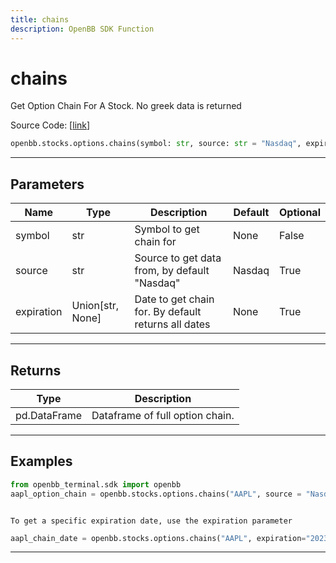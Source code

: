 ```yaml
---
title: chains
description: OpenBB SDK Function
---
```


# chains

Get Option Chain For A Stock.  No greek data is returned

Source Code: [[link](https://github.com/OpenBB-finance/OpenBBTerminal/tree/main/openbb_terminal/stocks/options/options_sdk_helper.py#L20)]

```python
openbb.stocks.options.chains(symbol: str, source: str = "Nasdaq", expiration: Optional[str] = None)
```

---

## Parameters

| Name | Type | Description | Default | Optional |
| ---- | ---- | ----------- | ------- | -------- |
| symbol | str | Symbol to get chain for | None | False |
| source | str | Source to get data from, by default "Nasdaq" | Nasdaq | True |
| expiration | Union[str, None] | Date to get chain for.  By default returns all dates | None | True |


---

## Returns

| Type | Description |
| ---- | ----------- |
| pd.DataFrame | Dataframe of full option chain. |
---

## Examples

```python
from openbb_terminal.sdk import openbb
aapl_option_chain = openbb.stocks.options.chains("AAPL", source = "Nasdaq")
```

```

To get a specific expiration date, use the expiration parameter

```
```python
aapl_chain_date = openbb.stocks.options.chains("AAPL", expiration="2023-07-21", source="Nasdaq")
```

---

